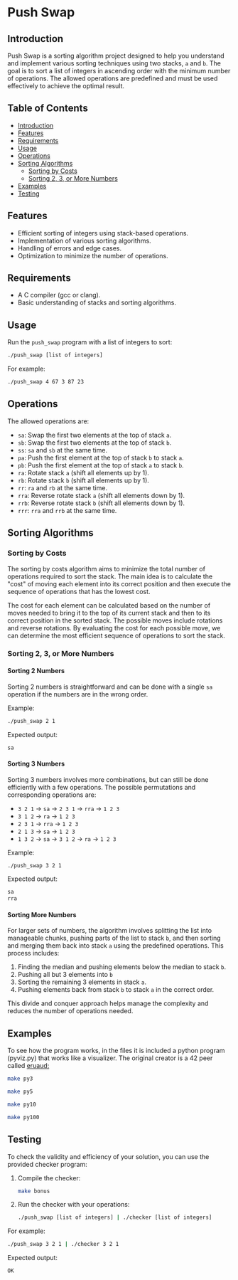 # Push Swap

## Introduction

Push Swap is a sorting algorithm project designed to help you understand and implement various sorting techniques using two stacks, `a` and `b`. The goal is to sort a list of integers in ascending order with the minimum number of operations. The allowed operations are predefined and must be used effectively to achieve the optimal result.

## Table of Contents

- [Introduction](#introduction)
- [Features](#features)
- [Requirements](#requirements)
- [Usage](#usage)
- [Operations](#operations)
- [Sorting Algorithms](#sorting-algorithms)
  - [Sorting by Costs](#sorting-by-costs)
  - [Sorting 2, 3, or More Numbers](#sorting-2-3-or-more-numbers)
- [Examples](#examples)
- [Testing](#testing)

## Features

- Efficient sorting of integers using stack-based operations.
- Implementation of various sorting algorithms.
- Handling of errors and edge cases.
- Optimization to minimize the number of operations.

## Requirements

- A C compiler (gcc or clang).
- Basic understanding of stacks and sorting algorithms.

## Usage

Run the `push_swap` program with a list of integers to sort:

```bash
./push_swap [list of integers]
```

For example:

```bash
./push_swap 4 67 3 87 23
```

## Operations

The allowed operations are:

- `sa`: Swap the first two elements at the top of stack `a`.
- `sb`: Swap the first two elements at the top of stack `b`.
- `ss`: `sa` and `sb` at the same time.
- `pa`: Push the first element at the top of stack `b` to stack `a`.
- `pb`: Push the first element at the top of stack `a` to stack `b`.
- `ra`: Rotate stack `a` (shift all elements up by 1).
- `rb`: Rotate stack `b` (shift all elements up by 1).
- `rr`: `ra` and `rb` at the same time.
- `rra`: Reverse rotate stack `a` (shift all elements down by 1).
- `rrb`: Reverse rotate stack `b` (shift all elements down by 1).
- `rrr`: `rra` and `rrb` at the same time.

## Sorting Algorithms

### Sorting by Costs

The sorting by costs algorithm aims to minimize the total number of operations required to sort the stack. The main idea is to calculate the "cost" of moving each element into its correct position and then execute the sequence of operations that has the lowest cost. 

The cost for each element can be calculated based on the number of moves needed to bring it to the top of its current stack and then to its correct position in the sorted stack. The possible moves include rotations and reverse rotations. By evaluating the cost for each possible move, we can determine the most efficient sequence of operations to sort the stack.

### Sorting 2, 3, or More Numbers

#### Sorting 2 Numbers

Sorting 2 numbers is straightforward and can be done with a single `sa` operation if the numbers are in the wrong order.

Example:
```bash
./push_swap 2 1
```
Expected output:
```bash
sa
```

#### Sorting 3 Numbers

Sorting 3 numbers involves more combinations, but can still be done efficiently with a few operations. The possible permutations and corresponding operations are:

- `3 2 1` -> `sa` -> `2 3 1` -> `rra` -> `1 2 3`
- `3 1 2` -> `ra` -> `1 2 3`
- `2 3 1` -> `rra` -> `1 2 3`
- `2 1 3` -> `sa` -> `1 2 3`
- `1 3 2` -> `sa` -> `3 1 2` -> `ra` -> `1 2 3`

Example:
```bash
./push_swap 3 2 1
```
Expected output:
```bash
sa
rra
```

#### Sorting More Numbers

For larger sets of numbers, the algorithm involves splitting the list into manageable chunks, pushing parts of the list to stack `b`, and then sorting and merging them back into stack `a` using the predefined operations. This process includes:

1. Finding the median and pushing elements below the median to stack `b`.
2. Pushing all but 3 elements into `b`
3. Sorting the remaining 3 elements in stack `a`.
4. Pushing elements back from stack `b` to stack `a` in the correct order.

This divide and conquer approach helps manage the complexity and reduces the number of operations needed.

## Examples

To see how the program works, in the files it is included a python program (pyviz.py) that works like a visualizer. The original creator is a 42 peer called <a href="https://github.com/o-reo/push_swap"> eruaud:

```bash
make py3
```
```bash
make py5
```
```bash
make py10
```
```bash
make py100
```

## Testing

To check the validity and efficiency of your solution, you can use the provided checker program:

1. Compile the checker:

    ```bash
    make bonus
    ```

2. Run the checker with your operations:

    ```bash
    ./push_swap [list of integers] | ./checker [list of integers]
    ```

For example:

```bash
./push_swap 3 2 1 | ./checker 3 2 1
```

Expected output:

```bash
OK
```
